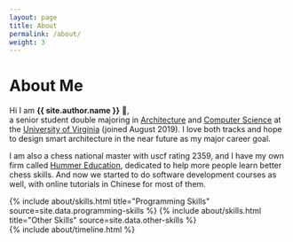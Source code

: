```yaml
---
layout: page
title: About
permalink: /about/
weight: 3
---
```


# **About Me**

Hi I am **{{ site.author.name }}** :wave:,<br>
a senior student double majoring in [Architecture](https://www.arch.virginia.edu) and [Computer Science](https://engineering.virginia.edu/departments/computer-science/about-computer-science/about-us) at the [University of Virginia](https://www.virginia.edu) (joined August 2019). I love both tracks and hope to design smart architecture in the near future as my major career goal. 
  
I am also a chess national master with uscf rating 2359, and I have my own firm called [Hummer Education](https://www.littlehummerchess.club), dedicated to help more people learn better chess skills. And now we started to do software development courses as well, with online tutorials in Chinese for most of them.



<div class="row">
{% include about/skills.html title="Programming Skills" source=site.data.programming-skills %}
{% include about/skills.html title="Other Skills" source=site.data.other-skills %}
</div>

<div class="row">
{% include about/timeline.html %}
</div>
